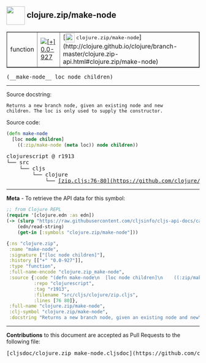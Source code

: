 ## <img width="48px" valign="middle" src="http://i.imgur.com/Hi20huC.png"> clojure.zip/make-node

 <table border="1">
<tr>

<td>function</td>
<td><a href="https://github.com/cljsinfo/cljs-api-docs/tree/0.0-927"><img valign="middle" alt="[+] 0.0-927" src="https://img.shields.io/badge/+-0.0--927-lightgrey.svg"></a> </td>
<td>
[<img height="24px" valign="middle" src="http://i.imgur.com/1GjPKvB.png"> <samp>clojure.zip/make-node</samp>](http://clojure.github.io/clojure/branch-master/clojure.zip-api.html#clojure.zip/make-node)
</td>
</tr>
</table>

 <samp>
(__make-node__ loc node children)<br>
</samp>

---




Source docstring:

```
Returns a new branch node, given an existing node and new
children. The loc is only used to supply the constructor.
```

Source code:

```clj
(defn make-node
  [loc node children]
    ((:zip/make-node (meta loc)) node children))
```

 <pre>
clojurescript @ r1913
└── src
    └── cljs
        └── clojure
            └── <ins>[zip.cljs:76-80](https://github.com/clojure/clojurescript/blob/r1913/src/cljs/clojure/zip.cljs#L76-L80)</ins>
</pre>


---

__Meta__ - To retrieve the API data for this symbol:

```clj
;; from Clojure REPL
(require '[clojure.edn :as edn])
(-> (slurp "https://raw.githubusercontent.com/cljsinfo/cljs-api-docs/catalog/cljs-api.edn")
    (edn/read-string)
    (get-in [:symbols "clojure.zip/make-node"]))
```

```clj
{:ns "clojure.zip",
 :name "make-node",
 :signature ["[loc node children]"],
 :history [["+" "0.0-927"]],
 :type "function",
 :full-name-encode "clojure.zip_make-node",
 :source {:code "(defn make-node\n  [loc node children]\n    ((:zip/make-node (meta loc)) node children))",
          :repo "clojurescript",
          :tag "r1913",
          :filename "src/cljs/clojure/zip.cljs",
          :lines [76 80]},
 :full-name "clojure.zip/make-node",
 :clj-symbol "clojure.zip/make-node",
 :docstring "Returns a new branch node, given an existing node and new\nchildren. The loc is only used to supply the constructor."}

```

---

__Contributions__ to this document are accepted as Pull Requests to the following file:

 <pre>
[cljsdoc/clojure.zip_make-node.cljsdoc](https://github.com/cljsinfo/cljs-api-docs/blob/master/cljsdoc/clojure.zip_make-node.cljsdoc)
</pre>

